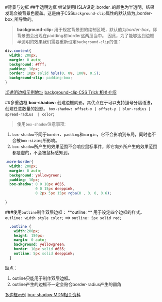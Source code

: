 #背景与边框
##半透明边框
尝试使用HSLA设定_border_的颜色为半透明，结果发现会被背景色覆盖。这是由于CSS`background-clip`属性的默认值为_border-box_所导致的。
>**background-clip:**  用于规定背景图的绘制区域，默认值为*border-box*。即背景图会出现在padding和border这两层当中。
因此，为了能够达到边框半透明的效果我们需要重新设定`background-clip`的值：
```CSS
div.content{
  width: 200px;
  margin: 0 auto;
  background: #fff;
  padding: 10px;
  border: 10px solid hsla(0, 0%, 100%, 0.5);
  background-clip: padding-box;
}
```
[半透明边框示例地址](http://codepen.io/Narcissus_Liu/pen/zBRrRq)
[background-clip CSS Trick 相关介绍](https://css-tricks.com/almanac/properties/b/background-clip/)

##多重边框
**box-shadow:** 创建边框阴影。其优点在于可以支持逗号分隔语法，创建任意数量的投影。
`box-shadow: offset-x | offset-y | blur-radius | spread-radius  | color`;

> 使用`box-shadow`注意事项:
  1. `box-shadow`不同于`border`、`padding`和`margin`，它不会影响到布局，同时也不会被`box-sizing`所影响。
  2. `box-shadow`所产生的效果范围不会响应鼠标事件，即它向外所产生的效果范围都是虚的，不会被鼠标感知到。
  
```CSS
.more-border{
  width: 200px;
  margin: 0 auto;
  background: yellowgreen;
  padding: 10px;
  box-shadow: 0 0 10px #655, 
              0 0 15px deeppink,
              0 2px 5px 15px rgba(0 , 0, 0, 0.6);
  
}
```
###使用`outline`制作双层边框：
**outline: ** 用于设定四个边框的样式。
`outline: width style color;` ==> `outline: 5px solid red;`
```CSS
  .outline {
    width:200px;
    height: 150px;
    margin: 0 auto;
    background: yellowgreen;
    border: 10px solid #655;
    outline: 5px solid deeppink;
  }
```

缺点： 
1. outline只能用于制作双层边框。
2. outline产生的边框不一定会贴合border-radius产生的圆角

[多边框示例](http://codepen.io/Narcissus_Liu/pen/kXZzrk)
[box-shadow MDN相关资料](https://developer.mozilla.org/zh-CN/docs/Web/CSS/box-shadow)



